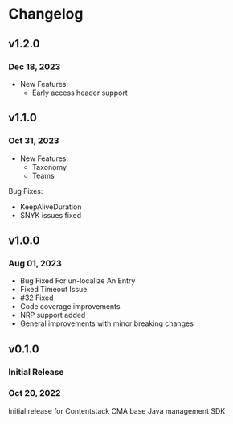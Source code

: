 # Changelog

## v1.2.0

### Dec 18, 2023

- New Features:
    - Early access header support



## v1.1.0

### Oct 31, 2023

- New Features:
  - Taxonomy 
  - Teams

Bug Fixes:
  - KeepAliveDuration
  - SNYK issues fixed


## v1.0.0

### Aug 01, 2023

- Bug Fixed For un-localize An Entry
- Fixed Timeout Issue
- #32 Fixed
- Code coverage improvements
- NRP support added
- General improvements with minor breaking changes

## v0.1.0

### Initial Release

### Oct 20, 2022

Initial release for Contentstack CMA base Java management SDK
